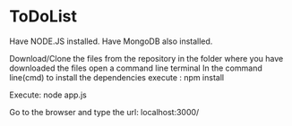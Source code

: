 # ToDoList
Have NODE.JS installed.
Have MongoDB also installed.

Download/Clone the files from the repository
in the folder where you have downloaded the files open a command line terminal
In the command line(cmd) to install the dependencies execute : npm install

Execute: node app.js

Go to the browser and type the url: localhost:3000/